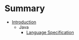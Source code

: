 # Summary

* [Introduction](README.md)
   * Java
       * [Language Specification](java_language_specification.md)

